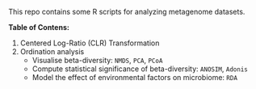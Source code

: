 This repo contains some R scripts for analyzing metagenome datasets.

**Table of Contens:**

1. Centered Log-Ratio (CLR) Transformation
2. Ordination analysis
    - Visualise beta-diversity: `NMDS`, `PCA`, `PCoA`
    - Compute statistical significance of beta-diversity: `ANOSIM`, `Adonis`
    - Model the effect of environmental factors on microbiome: `RDA`
